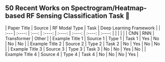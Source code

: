 ## 50 Recent Works on Spectrogram/Heatmap-based RF Sensing Classification Task 👋

<!--
**RFInv/RFInv** is a ✨ _special_ ✨ repository because its `README.md` (this file) appears on your GitHub profile.

Here are some ideas to get you started:

- 🔭 I’m currently working on ...
- 🌱 I’m currently learning ...
- 👯 I’m looking to collaborate on ...
- 🤔 I’m looking for help with ...
- 💬 Ask me about ...
- 📫 How to reach me: ...
- 😄 Pronouns: ...
- ⚡ Fun fact: ...
-->

| Paper Title | Source | RF Modal Type | Task | Deep Learning Framework |
| :--- | :----: |  :---: | :----: | :----: | :----: | :----: | :----: |
|  |  |  |  | CNN | RNN | Transformer | Other |
| Example Title 1 | Source 1 | Type 1 | Task 1 | Yes | No | No | No |
| Example Title 2 | Source 2 | Type 2 | Task 2 | No | Yes | No | No |
| Example Title 3 | Source 3 | Type 3 | Task 3 | No | No | Yes | No |
| Example Title 4 | Source 4 | Type 4 | Task 4 | No | No | No | Yes |
